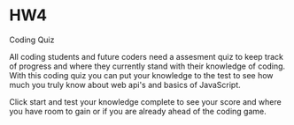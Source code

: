 # HW4
Coding Quiz 

All coding students and future coders need a assesment quiz to keep track of progress and where they currently stand with their knowledge of coding. With this coding quiz you can put your knowledge to the test to see how much you truly know about web api's and basics of JavaScript. 

Click start and test your knowledge complete to see your score and where you have room to gain or if you are already ahead of the coding game. 